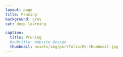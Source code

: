 ```yaml
---
layout: page
title: Pruning
background: grey
cat: deep learning

caption:
  title: Pruning
  #subtitle: Website Design
  thumbnail: assets/img/portfolio/05-thumbnail.jpg
---
```

